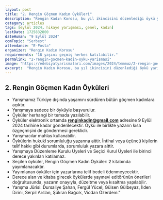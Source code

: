```yaml
---
layout: post
title: "2. Rengin Göçmen Kadın Öyküleri"
description: "Rengin Kadın Korosu, bu yıl ikincisini düzenlediği öykü yarışmasına hem katılım süresini uzattı, hem de öykü gönderilebilecek ülkelerin sayısını artırdı."
category: articles
tags: [eylül 2024, hikaye yarışması, genel, kadın]
lastDate: 1725832800
dateHuman: "9 Eylül 2024"
comTopic: "Serbest"
attendance: "E-Posta"
organizer: "Rengin Kadın Korosu"
requirements: "18 yaşını geçmiş herkes katılabilir."
permalink: "2-rengin-gocmen-kadin-oyku-yarismasi"
image: "https://edebiyatyarismalari.com/images/2024/temmuz/2-rengin-gocmen-kadin-oykuleri.jpg"
excerpt:  "Rengin Kadın Korosu, bu yıl ikincisini düzenlediği öykü yarışmasına hem katılım süresini uzattı, hem de öykü gönderilebilecek ülkelerin sayısını artırdı."
---
```


## 2. Rengin Göçmen Kadın Öyküleri

- Yarışmamız Türkiye dışında yaşamını sürdüren bütün göçmen kadınlara açıktır.
- Yarışmaya sadece bir öyküyle başvurulur.
- Öyküler herhangi bir temada yazılabilir.
- Öyküler elektronik ortamda **renginkadin@gmail.com** adresine 9 Eylül 2024 tarihine kadar gönderilecektir. Öykü ile birlikte yazarın kısa özgeçmişini de göndermesi gereklidir.
- Yarışmacılar mahlas kullanabilir.
- Öykülerin hukukî sorumluluğu yazarına aittir. İntihal veya üçüncü kişilerin telif hakkı gibi durumlarda, sorumluluk yazara aittir.
- Yarışmaya Düzenleme Kurulu Üyeleri ve Seçici Kurul Üyeleri ile birinci derece yakınları katılamaz.
- Seçilen öyküler, Rengin Göçmen Kadın Öyküleri 2 kitabında yayımlanacaktır.
- Yayımlanan öyküler için yazarlarına telif bedeli ödenmeyecektir.
- Derece alan ve kitaba girecek öykülerde yayınevi editörünün önerileri doğrultusunda, yazarın onayıyla, düzeltme veya kısaltma yapılabilir.
- Yarışma Jürisi: Dursaliye Şahan, Fergül Yücel, Gülsen Gülbeyaz, İlden Dirini, Serpil Arslan, Şükran Bağcık, Vicdan Özerdem."